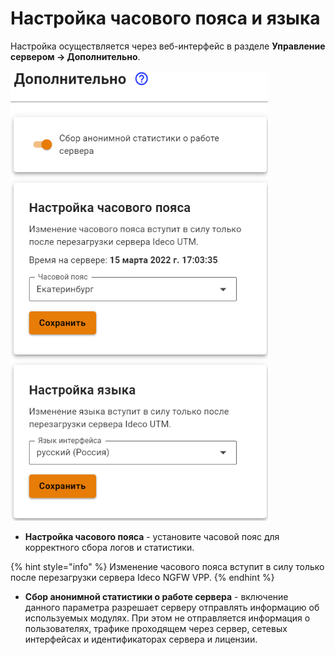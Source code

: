 # Настройка часового пояса и языка

Настройка осуществляется через веб-интерфейс в разделе **Управление сервером -> Дополнительно**.

![](/.gitbook/assets/language-time-management.png)

* **Настройка часового пояса** - установите часовой пояс для корректного сбора логов и статистики.

{% hint style="info" %}
Изменение часового пояса вступит в силу только после перезагрузки сервера Ideco NGFW VPP.
{% endhint %}

* **Сбор анонимной статистики о работе сервера** - включение данного параметра разрешает серверу отправлять информацию об используемых модулях. При этом не отправляется информация о пользователях, трафике проходящем через сервер, сетевых интерфейсах и идентификаторах сервера и лицензии.